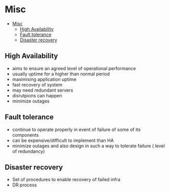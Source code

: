 
# Misc
- [Misc](#misc)
  - [High Availability](#high-availability)
  - [Fault tolerance](#fault-tolerance)
  - [Disaster recovery](#disaster-recovery)


## High Availability

- aims to ensure an agreed level of operational performance
- usually uptime for a higher than normal period
- maximising application uptime
- fast recovery of system
- may need redundant servers
- disrutpions can happen
- minimize outages

## Fault tolerance

- continue to operate properly in event of failure of some of its components
- can be expensive/difficult to implement than HA
- minimize outages and also design in such a way to tolerate failure ( level of redundancy)

## Disaster recovery

- Set of procedures to enable recovery of failed infra
- DR process


